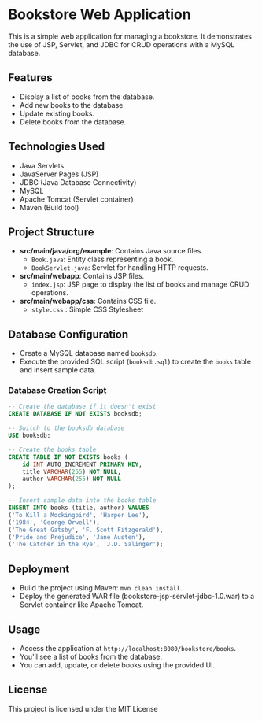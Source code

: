 # Bookstore Web Application

This is a simple web application for managing a bookstore. It demonstrates the use of JSP, Servlet, and JDBC for CRUD operations with a MySQL database.

## Features

- Display a list of books from the database.
- Add new books to the database.
- Update existing books.
- Delete books from the database.

## Technologies Used

- Java Servlets
- JavaServer Pages (JSP)
- JDBC (Java Database Connectivity)
- MySQL
- Apache Tomcat (Servlet container)
- Maven (Build tool)

## Project Structure

- **src/main/java/org/example**: Contains Java source files.
    - `Book.java`: Entity class representing a book.
    - `BookServlet.java`: Servlet for handling HTTP requests.
- **src/main/webapp**: Contains JSP files.
    - `index.jsp`: JSP page to display the list of books and manage CRUD operations.
- **src/main/webapp/css**: Contains CSS file.
  - `style.css` : Simple CSS Stylesheet

## Database Configuration

- Create a MySQL database named `booksdb`.
- Execute the provided SQL script (`booksdb.sql`) to create the `books` table and insert sample data.

### Database Creation Script

```sql
-- Create the database if it doesn't exist
CREATE DATABASE IF NOT EXISTS booksdb;

-- Switch to the booksdb database
USE booksdb;

-- Create the books table
CREATE TABLE IF NOT EXISTS books (
    id INT AUTO_INCREMENT PRIMARY KEY,
    title VARCHAR(255) NOT NULL,
    author VARCHAR(255) NOT NULL
);

-- Insert sample data into the books table
INSERT INTO books (title, author) VALUES
('To Kill a Mockingbird', 'Harper Lee'),
('1984', 'George Orwell'),
('The Great Gatsby', 'F. Scott Fitzgerald'),
('Pride and Prejudice', 'Jane Austen'),
('The Catcher in the Rye', 'J.D. Salinger');
```
## Deployment
- Build the project using Maven: `mvn clean install`.
- Deploy the generated WAR file (bookstore-jsp-servlet-jdbc-1.0.war) to a Servlet container like Apache Tomcat.

## Usage
- Access the application at `http://localhost:8080/bookstore/books`.
- You'll see a list of books from the database.
- You can add, update, or delete books using the provided UI.

## License
This project is licensed under the MIT License